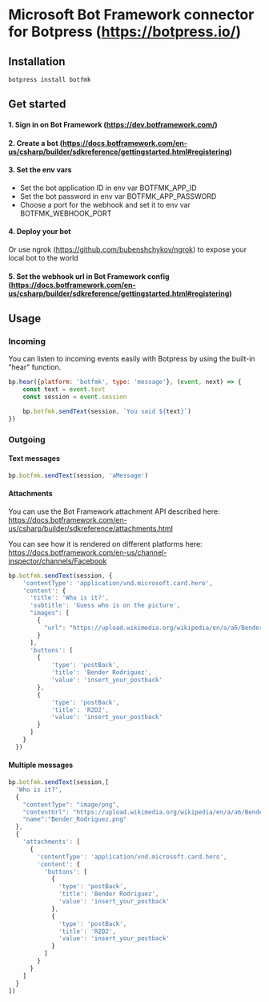 # Microsoft Bot Framework connector for Botpress (https://botpress.io/)

## Installation

```
botpress install botfmk
```

## Get started

#### 1. Sign in on Bot Framework (https://dev.botframework.com/)

#### 2. Create a bot (https://docs.botframework.com/en-us/csharp/builder/sdkreference/gettingstarted.html#registering)

#### 3. Set the env vars

- Set the bot application ID in env var BOTFMK_APP_ID 
- Set the bot password in env var BOTFMK_APP_PASSWORD
- Choose a port for the webhook and set it to env var BOTFMK_WEBHOOK_PORT

#### 4. Deploy your bot

Or use ngrok (https://github.com/bubenshchykov/ngrok) to expose your local bot to the world

#### 5. Set the webhook url in Bot Framework config (https://docs.botframework.com/en-us/csharp/builder/sdkreference/gettingstarted.html#registering)


## Usage

### Incoming

You can listen to incoming events easily with Botpress by using the built-in "hear" function.
```js
bp.hear({platform: 'botfmk', type: 'message'}, (event, next) => {
    const text = event.text
    const session = event.session

    bp.botfmk.sendText(session, `You said ${text}`)
})
```

### Outgoing

#### Text messages
```js
bp.botfmk.sendText(session, 'aMessage')
```

#### Attachments

You can use the Bot Framework attachment API described here: https://docs.botframework.com/en-us/csharp/builder/sdkreference/attachments.html

You can see how it is rendered on different platforms here: https://docs.botframework.com/en-us/channel-inspector/channels/Facebook 

```js
bp.botfmk.sendText(session, {
    'contentType': 'application/vnd.microsoft.card.hero',
    'content': {
      'title': 'Who is it?',
      'subtitle': 'Guess who is on the picture',
      "images": [
        {
          "url": "https://upload.wikimedia.org/wikipedia/en/a/a6/Bender_Rodriguez.png"
        }
      ],
      'buttons': [
        {
            'type': 'postBack',
            'title': 'Bender Rodriguez',
            'value': 'insert_your_postback'
        },
        {
            'type': 'postBack',
            'title': 'R2D2',
            'value': 'insert_your_postback'
        }
      ]
    }
  })
```

#### Multiple messages
```js
bp.botfmk.sendText(session,[
  'Who is it?',
  {
    "contentType": "image/png",
    "contentUrl": "https://upload.wikimedia.org/wikipedia/en/a/a6/Bender_Rodriguez.png"
    "name":"Bender_Rodriguez.png"
  },
  {
    'attachments': [
      {
        'contentType': 'application/vnd.microsoft.card.hero',
        'content': {
          'buttons': [
            {
              'type': 'postBack',
              'title': 'Bender Rodriguez',
              'value': 'insert_your_postback'
            },
            {
              'type': 'postBack',
              'title': 'R2D2',
              'value': 'insert_your_postback'
            }
          ]
        }
      }
    ]
  }
])
```
